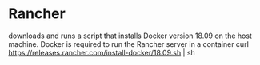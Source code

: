 # Rancher

downloads and runs a script that installs Docker version 18.09 on the host machine. Docker is required to run the Rancher server in a container
curl https://releases.rancher.com/install-docker/18.09.sh | sh
